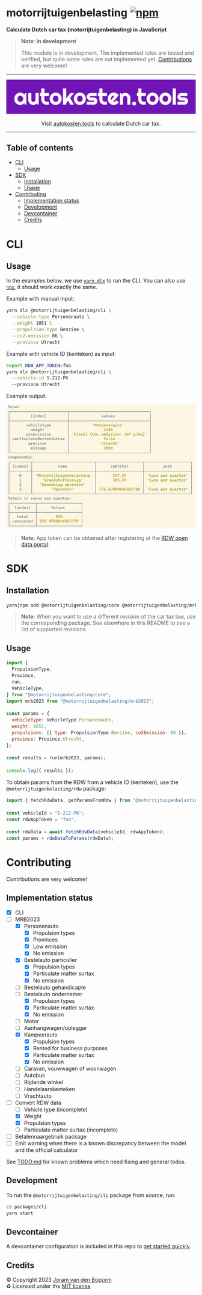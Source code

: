 # motorrijtuigenbelasting [![npm](https://img.shields.io/npm/v/@motorrijtuigenbelasting/cli)](https://www.npmjs.com/package/@motorrijtuigenbelasting/cli)

**Calculate Dutch car tax (motorrijtuigenbelasting) in JavaScript**

> **Note**: **in development**
>
> This module is in development. The implemented rules are tested and verified,
> but quite some rules are not implemented yet. [Contributions](#contributing)
> are very welcome!

---

<center>

<a href="https://autokosten.tools"><img src="autokosten.tools.png" alt="autokosten.tools" /></a>

Visit <a href="https://autokosten.tools">autokosten.tools</a> to calculate Dutch
car tax.

</center>

---

## Table of contents

<!-- START doctoc generated TOC please keep comment here to allow auto update -->
<!-- DON'T EDIT THIS SECTION, INSTEAD RE-RUN doctoc TO UPDATE -->

- [CLI](#cli)
  - [Usage](#usage)
- [SDK](#sdk)
  - [Installation](#installation)
  - [Usage](#usage-1)
- [Contributing](#contributing)
  - [Implementation status](#implementation-status)
  - [Development](#development)
  - [Devcontainer](#devcontainer)
  - [Credits](#credits)

<!-- END doctoc generated TOC please keep comment here to allow auto update -->

# CLI

## Usage

In the examples below, we use [`yarn dlx`](https://yarnpkg.com/cli/dlx) to run
the CLI. You can also use [`npx`](https://docs.npmjs.com/cli/v9/commands/npx),
it should work exactly the same.

Example with manual input:

```bash
yarn dlx @motorrijtuigenbelasting/cli \
  --vehicle-type Personenauto \
  --weight 1051 \
  --propulsion-type Benzine \
  --co2-emission 86 \
  --province Utrecht
```

Example with vehicle ID (kenteken) as input:

```bash
export RDW_APP_TOKEN=foo
yarn dlx @motorrijtuigenbelasting/cli \
  --vehicle-id S-212-PK
  --province Utrecht
```

Example output:

![Example CLI output](cli.png)

> **Note**: App token can be obtained after registering at the
> [RDW open data portal](https://opendata.rdw.nl/signup).

# SDK

## Installation

```bash
yarn|npm add @motorrijtuigenbelasting/core @motorrijtuigenbelasting/mrb2023
```

> **Note**: When you want to use a different revision of the car tax law, use
> the corresponding package. See elsewhere in this README to see a list of
> supported revisions.

## Usage

```js
import {
  PropulsionType,
  Province,
  run,
  VehicleType,
} from "@motorrijtuigenbelasting/core";
import mrb2023 from "@motorrijtuigenbelasting/mrb2023";

const params = {
  vehicleType: VehicleType.Personenauto,
  weight: 1051,
  propulsions: [{ type: PropulsionType.Benzine, co2Emission: 86 }],
  province: Province.Utrecht,
};

const results = run(mrb2023, params);

console.log({ results });
```

To obtain params from the RDW from a vehicle ID (kenteken), use the
`@motorrijtuigenbelasting/rdw` package:

```js
import { fetchRdwData, getParamsFromRdw } from "@motorrijtuigenbelasting/rdw";

const vehicleId = "S-212-PK";
const rdwAppToken = "foo";

const rdwData = await fetchRdwData(vehicleId, rdwAppToken);
const params = rdwDataToParams(rdwData);
```

# Contributing

Contributions are very welcome!

## Implementation status

- [x] CLI
- [ ] MRB2023
  - [x] Personenauto
    - [x] Propulsion types
    - [x] Provinces
    - [x] Low emission
    - [x] No emission
  - [x] Bestelauto particulier
    - [x] Propulsion types
    - [x] Particulate matter surtax
    - [x] No emission
  - [ ] Bestelauto gehandicapte
  - [ ] Bestelauto ondernemer
    - [x] Propulsion types
    - [x] Particulate matter surtax
    - [x] No emission
  - [ ] Motor
  - [ ] Aanhangwagen/oplegger
  - [x] Kampeerauto
    - [x] Propulsion types
    - [x] Rented for business purposes
    - [x] Particulate matter surtax
    - [x] No emission
  - [ ] Caravan, vouwwagen of woonwagen
  - [ ] Autobus
  - [ ] Rijdende winkel
  - [ ] Handelaarskenteken
  - [ ] Vrachtauto
- [ ] Convert RDW data
  - [ ] Vehicle type (incomplete)
  - [x] Weight
  - [x] Propulsion types
  - [ ] Particulate matter surtax (incomplete)
- [ ] Betalennaargebruik package
- [ ] Emit warning when there is a known discrepancy between the model and the
      official calculator

See [TODO.md](TODO.md) for known problems which need fixing and general todos.

## Development

To run the `@motorrijtuigenbelasting/cli` package from source, run:

```bash
cd packages/cli
yarn start
```

## Devcontainer

A devcontainer configuration is included in this repo to
[get started quickly](https://code.visualstudio.com/docs/remote/containers#_quick-start-open-an-existing-folder-in-a-container).

## Credits

©️ Copyright 2023 [Joram van den Boezem](https://joram.dev)  
♻️ Licensed under the [MIT license](LICENSE)

